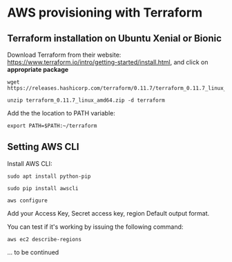 # AWS provisioning with Terraform
## Terraform installation on Ubuntu Xenial or Bionic


Download Terraform from their website: https://www.terraform.io/intro/getting-started/install.html, and click on **appropriate package**

```
wget https://releases.hashicorp.com/terraform/0.11.7/terraform_0.11.7_linux_amd64.zip

unzip terraform_0.11.7_linux_amd64.zip -d terraform
```

Add the the location to PATH variable:
```
export PATH=$PATH:~/terraform
```


## Setting AWS CLI
Install AWS CLI:
```
sudo apt install python-pip

sudo pip install awscli
```

```
aws configure
```
Add your Access Key, Secret access key, region Default output format.

You can test if it's working by issuing the following command:
```
aws ec2 describe-regions
```

... to be continued